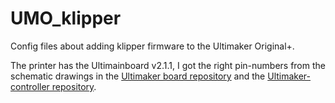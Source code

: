 # UMO_klipper
Config files about adding klipper firmware to the Ultimaker Original+.

The printer has the Ultimainboard v2.1.1, I got the right pin-numbers from the schematic drawings in the [Ultimaker board repository](https://github.com/Ultimaker/Ultimaker-Original-Plus/tree/c73bdd2e8ec295966ecd3ed69c7c476434579040/1091_Main_board_v2.1.1_(x1)) and the [Ultimaker-controller repository](https://github.com/Ultimaker/Ultimaker-Original-Plus/tree/c73bdd2e8ec295966ecd3ed69c7c476434579040/1146_Ultipanel_Rev_1.1).
